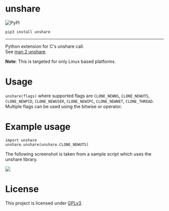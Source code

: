 # unshare

![PyPI](https://img.shields.io/pypi/v/unshare.svg?color=green&logo=unshare&style=plastic)

```bash
pip3 install unshare
```

<hr>

Python extension for C's unshare call. <br>
See [man 2 unshare](http://man7.org/linux/man-pages/man2/unshare.2.html).


**Note**: This is targeted for only Linux based platforms.


# Usage

`unshare(flags)` where supported flags are `CLONE_NEWNS`, `CLONE_NEWUTS`, `CLONE_NEWPID`, `CLONE_NEWUSER`, `CLONE_NEWIPC`, `CLONE_NEWNET`, `CLONE_THREAD`. <br>
Multiple flags can be used using the bitwise or operator.

# Example usage

```python3
import unshare
unshare.unshare(unshare.CLONE_NEWUTS)
```

The following screenshot is taken from a sample script which uses the unshare library.

![](https://i.imgur.com/B8X0LT8.png)


# License

This project is licensed under [GPLv3](./LICENSE).